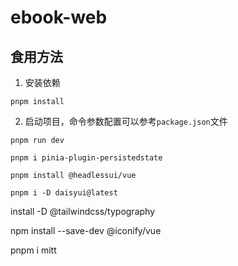 # ebook-web

## 食用方法

1. 安装依赖
```
pnpm install
```

2. 启动项目，命令参数配置可以参考`package.json`文件
```
pnpm run dev
```


```
pnpm i pinia-plugin-persistedstate
```

```
pnpm install @headlessui/vue
```

```
pnpm i -D daisyui@latest
```

install -D @tailwindcss/typography

npm install --save-dev @iconify/vue

pnpm i mitt

